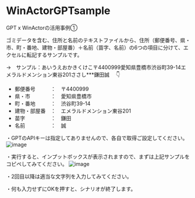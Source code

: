 # WinActorGPTsample
GPT x WinActorの活用事例①

ゴミデータを含む、住所と名前のテキストファイルから、住所（郵便番号、県・市、町・番地、建物・部屋番）＋名前（苗字、名前）の6つの項目に分けて、エクセルに転記するサンプルです。

→　サンプル：あいうえおかきくけこ〒4400999愛知県豊橋市渋谷町39-14エメラルドメンション東谷201ささし***鎌田誠
　👇
 * 郵便番号　　　：　〒4400999
 * 県・市　　　　：　愛知県豊橋市
 * 町・番地　　　：　渋谷町39-14
 * 建物・部屋番　：　エメラルドメンション東谷201
 * 苗字　　　　　：　鎌田
 * 名前　　　　　：　誠
 
・GPTのAPIキーは指定してありませんので、各自で取得ご設定してください。
![image](https://github.com/user-attachments/assets/b222ce7f-961f-4812-928f-54692de930df)

・実行すると、インプットボックスが表示されますので、まずは上記サンプルをコピペしてみてください。
![image](https://github.com/user-attachments/assets/6c76f9d0-d2b3-4d07-8027-dfd74fff094b)

・2回目以降は適当な文字列を入力してみてください。

・何も入力せずにOKを押すと、シナリオが終了します。

